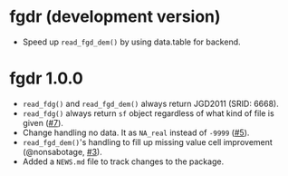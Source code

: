 # fgdr (development version)

* Speed up `read_fgd_dem()` by using data.table for backend.

# fgdr 1.0.0

* `read_fdg()` and `read_fgd_dem()` always return JGD2011 (SRID: 6668).
* `read_fdg()` always return `sf` object regardless of what kind of file is given ([#7](https://github.com/uribo/fgdr/pull/7)).
* Change handling no data. It as `NA_real` instead of `-9999` ([#5](https://github.com/uribo/fgdr/issues/5)).
* `read_fgd_dem()`'s handling to fill up missing value cell improvement (@nonsabotage, [#3](https://github.com/uribo/fgdr/issues/3)).
* Added a `NEWS.md` file to track changes to the package.
